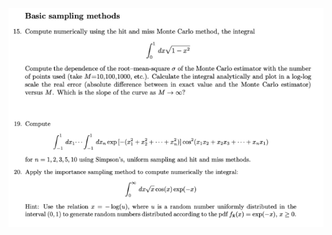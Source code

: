 ![alt text](https://github.com/albrtgallardo/Sampling-Methods-Python/blob/main/Enunciado.png?raw=true)
